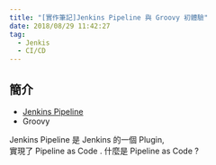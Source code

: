 ```yaml
---
title: "[實作筆記]Jenkins Pipeline 與 Groovy 初體驗"
date: 2018/08/29 11:42:27
tag:
  - Jenkis
  - CI/CD
---
```


## 簡介
- [Jenkins Pipeline](https://jenkins.io/doc/book/pipeline/)
- Groovy

Jenkins Pipeline 是 Jenkins 的一個 Plugin,  
實現了 Pipeline as Code . 什麼是 Pipeline as Code ?
